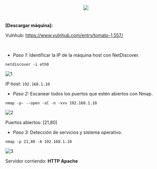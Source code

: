 <p align="center">
  <a href="https://github.com/DenverCoder1/readme-typing-svg"><img src="https://readme-typing-svg.herokuapp.com?size=50&color=3CF700FF&width=300&height=80&lines=TOMATO_1"></a>
</p>

<h1 align="center"></h1>

**[Descargar máquina]:**

Vulnhub: https://www.vulnhub.com/entry/tomato-1,557/

</br>

- *Paso 1:* Identificar la IP de la máquina host con NetDiscover. 
```
netdiscover -i eth0
```
![1](https://user-images.githubusercontent.com/75953873/174927688-71985557-4e9d-4790-acac-a8b1da611f48.png)

IP host: `192.168.1.10`

- *Paso 2:* Escanear todos los puertos que estén abiertos con Nmap. 
```
nmap -p- --open -sC -n -vvv 192.168.1.10
```
![2](https://user-images.githubusercontent.com/75953873/174928257-1f2073fd-0278-490d-a2c3-6a40c034756b.png)

Puertos abiertos: [21,80]

- *Paso 3:* Detección de servicios y sistema operativo. 
```
nmap -p 21,80 -A 192.168.1.10
```
![3](https://user-images.githubusercontent.com/75953873/174928628-0721689f-2a13-42e2-992f-1356fa68f168.png)

Servidor corriendo: **HTTP Apache**
